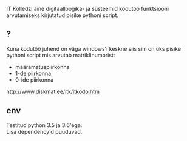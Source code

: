IT Kolledži aine digitaalloogika- ja süsteemid kodutöö funktsiooni arvutamiseks kirjutatud pisike pythoni script.  

## ?

Kuna kodutöö juhend on väga windows'i keskne siis siin on üks pisike pythoni script mis 
arvutab matriklinumbrist:  

* määramatuspiirkonna
* 1-de piirkonna
* 0-ide piirkonna

http://www.diskmat.ee/itk/itkodo.htm

## env

Testitud python 3.5 ja 3.6'ega.  
Lisa dependency'd puuduvad.